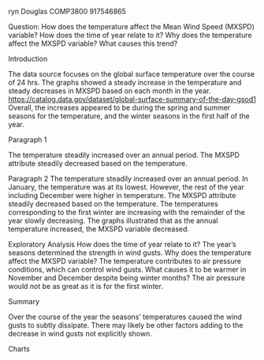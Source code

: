 ryn Douglas
COMP3800
917546865


Question: 
How does the temperature affect the Mean Wind Speed (MXSPD) variable?
How does the time of year relate to it?
Why does the temperature affect the MXSPD variable?
What causes this trend?

Introduction

The data source focuses on the global surface temperature over the course of 24 hrs.  The graphs showed a steady increase in the temperature and steady decreases in MXSPD based on each month in the year.
https://catalog.data.gov/dataset/global-surface-summary-of-the-day-gsod1
Overall, the increases appeared to be during the spring and summer seasons for the temperature, and the winter seasons in the first half of the year.

Paragraph 1

The temperature steadily increased over an annual period.
The MXSPD attribute steadily decreased based on the temperature.

Paragraph 2
The temperature steadily increased over an annual period.  In January, the temperature was at its lowest. However, the rest of the year including December were higher in temperature.
The MXSPD attribute steadily decreased based on the temperature. The temperatures corresponding to the first winter are increasing with the remainder of the year slowly decreasing.  The graphs illustrated that as the annual temperature increased, the MXSPD variable decreased.

Exploratory Analysis
How does the time of year relate to it?
The year’s seasons determined the strength in wind gusts.
Why does the temperature affect the MXSPD variable?
The temperature contributes to air pressure conditions, which can control wind gusts.
What causes it to be warmer in November and December despite being winter months?
The air pressure would not be as great as it is for the first winter.

Summary

Over the course of the year the seasons’ temperatures caused the wind gusts to subtly dissipate.  There may likely be other factors adding to the decrease in wind gusts not explicitly shown.


Charts


